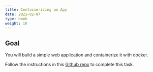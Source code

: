 ```yaml
---
title: Containerizing an App
date: 2021-02-07
type: book
weight: 10
---
```


## Goal

You will build a simple web application and containerize it with docker.

Follow the instructions in this [Github repo](https://github.com/rafed/docker-intro) to complete this task.